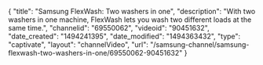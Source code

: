 {
    "title": "Samsung FlexWash: Two washers in one",
    "description": "With two washers in one machine, FlexWash lets you wash two different loads at the same time.",
    "channelid": "69550062",
    "videoid": "90451632",
    "date_created": "1494241395",
    "date_modified": "1494363432",
    "type": "captivate",
    "layout": "channelVideo",
    "url": "\/samsung-channel\/samsung-flexwash-two-washers-in-one\/69550062-90451632"
}